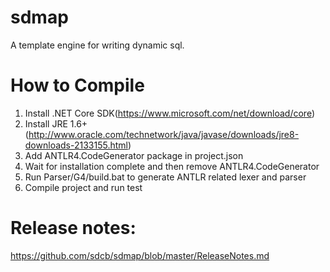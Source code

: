 # sdmap
A template engine for writing dynamic sql.

# How to Compile
1. Install .NET Core SDK(https://www.microsoft.com/net/download/core)
2. Install JRE 1.6+(http://www.oracle.com/technetwork/java/javase/downloads/jre8-downloads-2133155.html)
3. Add ANTLR4.CodeGenerator package in project.json
4. Wait for installation complete and then remove ANTLR4.CodeGenerator
5. Run Parser/G4/build.bat to generate ANTLR related lexer and parser
6. Compile project and run test

# Release notes: 
https://github.com/sdcb/sdmap/blob/master/ReleaseNotes.md
